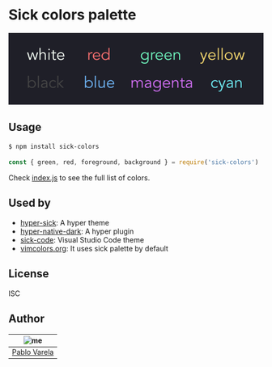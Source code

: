 # Sick colors palette

<p align="center">
  <img src="https://github.com/pablopunk/art/raw/master/sick-colors/palette.png" alt="screenshot">
</p>

## Usage

```bash
$ npm install sick-colors
```

```js
const { green, red, foreground, background } = require('sick-colors')
```

Check [index.js](./index.js) to see the full list of colors.


## Used by

- [hyper-sick](https://github.com/pablopunk/hyper-sick): A hyper theme
- [hyper-native-dark](https://github.com/pablopunk/hyper-native-dark): A hyper plugin
- [sick-code](https://github.com/pablopunk/sick-code): Visual Studio Code theme
- [vimcolors.org](https://vimcolors.org): It uses sick palette by default


## License

ISC


## Author

| ![me](https://gravatar.com/avatar/fa50aeff0ddd6e63273a068b04353d9d?size=100) |
| ---------------------------------------------------------------------------- |
| [Pablo Varela](https://pablo.life)                                           |
